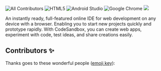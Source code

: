 

![All Contributors](https://img.shields.io/badge/all_contributors-2-green.svg?style=flat-square)
![HTML5](https://img.shields.io/badge/html5-%23E34F26.svg?style=for-the-badge&logo=html5&logoColor=white)
![Android Studio](https://img.shields.io/badge/Android%20Studio-3DDC84.svg?style=for-the-badge&logo=android-studio&logoColor=white)
![Google Chrome](https://img.shields.io/badge/Google%20Chrome-4285F4?style=for-the-badge&logo=GoogleChrome&logoColor=white)
<img src="https://img.shields.io/badge/github-%23121011.svg?style=for-the-badge&logo=github&logoColor=white">

An instantly ready, full-featured online IDE for web development on any device
with a browser. Enabling you to start new projects quickly and prototype
rapidly. With CodeSandbox, you can create web apps, experiment with code, test
ideas, and share creations easily.


## Contributors ✨

Thanks goes to these wonderful people
([emoji key](https://github.com/all-contributors/all-contributors#emoji-key)):

